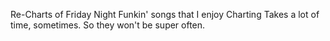 Re-Charts of Friday Night Funkin' songs that I enjoy 
Charting Takes a lot of time, sometimes. So they won't be super often.
